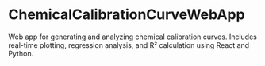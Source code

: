 # ChemicalCalibrationCurveWebApp
Web app for generating and analyzing chemical calibration curves. Includes real-time plotting, regression analysis, and R² calculation using React and Python.
